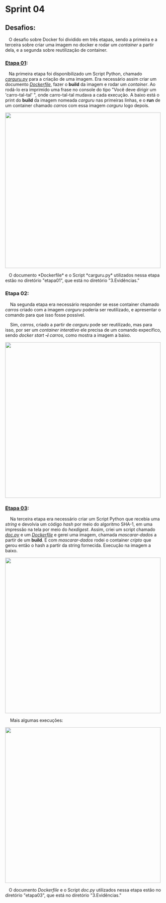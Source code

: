 # Sprint 04
## Desafios: 
&nbsp;&nbsp;&nbsp;O desafio sobre Docker foi dividido em três etapas, sendo a primeira e a terceira sobre criar uma imagem no docker e rodar um *container* a partir dela, e a segunda sobre reutilização de container.
### [Etapa 01](https://github.com/rehbeinp/EstagioC_UOL/tree/main/Sprint04/Evid%C3%AAncias/etapa01):
&nbsp;&nbsp;&nbsp;Na primeira etapa foi disponibilizado um Script Python, chamado *[carguru.py](https://github.com/rehbeinp/EstagioC_UOL/blob/main/Sprint04/Evid%C3%AAncias/etapa01/carguru.py)* para a criação de uma imagem. Era necessário assim criar um documento *[Dockerfile](https://github.com/rehbeinp/EstagioC_UOL/blob/main/Sprint04/Evid%C3%AAncias/etapa01/Dockerfile)*, fazer o **build** da imagem e rodar um *container*. Ao rodá-lo era imprimido uma frase no console do tipo "Você deve dirigir um 'carro-tal-tal' ", onde carro-tal-tal mudava a cada execução. A baixo está o print do **build** da imagem nomeada *carguru* nas primeiras linhas, e o **run** de um container chamado *carros* com essa imagem *carguru* logo depois.

<img src= ..\..\Sprint04\Evidências\imagens\etapa1_build_carguru.png width=500>
<p>
&nbsp;&nbsp;&nbsp;O documento *Dockerfile* e o Script *carguru.py* utilizados nessa etapa estão no diretório "etapa01", que está no diretório "3.Evidências."

### Etapa 02:
&nbsp;&nbsp;&nbsp; Na segunda etapa era necessário responder se esse container chamado *carros* criado com a imagem *carguru* poderia ser reutilizado, e apresentar o comando para que isso fosse possível. <p>
&nbsp;&nbsp;&nbsp; Sim, *carros*, criado a partir de *carguru* pode ser reutilizado, mas para isso, por ser um *container interativo* ele precisa de um comando expecífico, sendo *docker start **-i** carros*, como mostra a imagem a baixo.

<img src= ..\..\Sprint04\Evidências\imagens\etapa2_reutilizar_container.png width=500>
<p>

### [Etapa 03](https://github.com/rehbeinp/EstagioC_UOL/tree/main/Sprint04/Evid%C3%AAncias/etapa03):
&nbsp;&nbsp;&nbsp; Na terceira etapa era necessário criar um Script Python que recebia uma *string* e devolvia um código *hash* por meio do algoritmo SHA-1, em uma impressão na tela por meio do *hexdigest*. Assim, criei um script chamado *[doc.py](https://github.com/rehbeinp/EstagioC_UOL/blob/main/Sprint04/Evid%C3%AAncias/etapa03/doc.py)* e um *[Dockerfile](https://github.com/rehbeinp/EstagioC_UOL/blob/main/Sprint04/Evid%C3%AAncias/etapa03/Dockerfile)* e gerei uma imagem, chamada *mascarar-dados* a partir de um **build**. E com *mascarar-dados* rodei o container *cripto* que gerou então o hash a partir da string fornecida. Execução na imagem a baixo. 

<img src= ..\..\Sprint04\Evidências\imagens\etapa03_mascarar_dados.png width=500>
<p>

&nbsp;&nbsp;&nbsp; Mais algumas execuções:

<img src= ..\..\Sprint04\Evidências\imagens\etapa03_mais_execucoes.png width=500>

&nbsp;&nbsp;&nbsp;O documento *Dockerfile* e o Script *doc.py* utilizados nessa etapa estão no diretório "etapa03", que está no diretório "3.Evidências."
